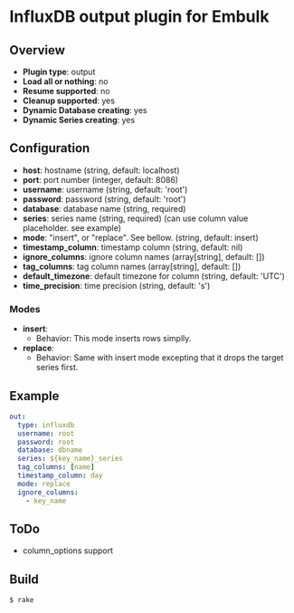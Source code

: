 # InfluxDB output plugin for Embulk

## Overview

* **Plugin type**: output
* **Load all or nothing**: no
* **Resume supported**: no
* **Cleanup supported**: yes
* **Dynamic Database creating**: yes
* **Dynamic Series creating**: yes

## Configuration

- **host**: hostname (string, default: localhost)
- **port**: port number (integer, default: 8086)
- **username**: username (string, default: 'root')
- **password**: password (string, default: 'root')
- **database**: database name (string, required)
- **series**:    series name (string, required) (can use column value placeholder. see example)
- **mode**:     "insert", or "replace". See bellow. (string, default: insert)
- **timestamp_column**: timestamp column (string, default: nil)
- **ignore_columns**: ignore column names (array[string], default: [])
- **tag_columns**: tag column names (array[string], default: [])
- **default_timezone**: default timezone for column (string, default: 'UTC')
- **time_precision**: time precision (string, default: 's')

### Modes

* **insert**:
  * Behavior: This mode inserts rows simplly.
* **replace**:
  * Behavior: Same with insert mode excepting that it drops the target series first.

## Example

```yaml
out:
  type: influxdb
  username: root
  password: root
  database: dbname
  series: ${key_name}_series
  tag_columns: [name]
  timestamp_column: day
  mode: replace
  ignore_columns:
    - key_name
```

## ToDo
- column_options support

## Build

```
$ rake
```
